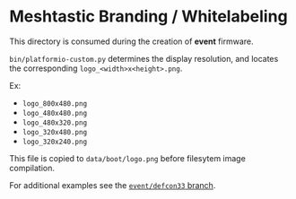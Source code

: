 # Meshtastic Branding / Whitelabeling

This directory is consumed during the creation of **event** firmware.

`bin/platformio-custom.py` determines the display resolution, and locates the corresponding `logo_<width>x<height>.png`.

Ex:

- `logo_800x480.png`
- `logo_480x480.png`
- `logo_480x320.png`
- `logo_320x480.png`
- `logo_320x240.png`

This file is copied to `data/boot/logo.png` before filesytem image compilation.

For additional examples see the [`event/defcon33` branch](https://github.com/meshtastic/firmware/tree/event/defcon33).
